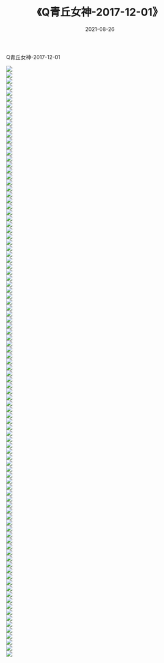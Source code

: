 ﻿---
layout: post
title:  《Q青丘女神-2017-12-01》
date:   2021-08-26
img: http://img.660000.xyz/Sharelink/网络美图/2021/Q青丘女神-2017-12-01/000.jpg
categories: [美女, 清纯, 唯美]
---

Q青丘女神-2017-12-01

  ![](http://img.660000.xyz/Sharelink/网络美图/2021/Q青丘女神-2017-12-01/001.jpg) <br> ![](http://img.660000.xyz/Sharelink/网络美图/2021/Q青丘女神-2017-12-01/002.jpg) <br> ![](http://img.660000.xyz/Sharelink/网络美图/2021/Q青丘女神-2017-12-01/003.jpg) <br> ![](http://img.660000.xyz/Sharelink/网络美图/2021/Q青丘女神-2017-12-01/004.jpg) <br> ![](http://img.660000.xyz/Sharelink/网络美图/2021/Q青丘女神-2017-12-01/005.jpg) <br> ![](http://img.660000.xyz/Sharelink/网络美图/2021/Q青丘女神-2017-12-01/006.jpg) <br> ![](http://img.660000.xyz/Sharelink/网络美图/2021/Q青丘女神-2017-12-01/007.jpg) <br> ![](http://img.660000.xyz/Sharelink/网络美图/2021/Q青丘女神-2017-12-01/008.jpg) <br> ![](http://img.660000.xyz/Sharelink/网络美图/2021/Q青丘女神-2017-12-01/009.jpg) <br> ![](http://img.660000.xyz/Sharelink/网络美图/2021/Q青丘女神-2017-12-01/010.jpg) <br> ![](http://img.660000.xyz/Sharelink/网络美图/2021/Q青丘女神-2017-12-01/011.jpg) <br> ![](http://img.660000.xyz/Sharelink/网络美图/2021/Q青丘女神-2017-12-01/012.jpg) <br> ![](http://img.660000.xyz/Sharelink/网络美图/2021/Q青丘女神-2017-12-01/013.jpg) <br> ![](http://img.660000.xyz/Sharelink/网络美图/2021/Q青丘女神-2017-12-01/014.jpg) <br> ![](http://img.660000.xyz/Sharelink/网络美图/2021/Q青丘女神-2017-12-01/015.jpg) <br> ![](http://img.660000.xyz/Sharelink/网络美图/2021/Q青丘女神-2017-12-01/016.jpg) <br> ![](http://img.660000.xyz/Sharelink/网络美图/2021/Q青丘女神-2017-12-01/017.jpg) <br> ![](http://img.660000.xyz/Sharelink/网络美图/2021/Q青丘女神-2017-12-01/018.jpg) <br> ![](http://img.660000.xyz/Sharelink/网络美图/2021/Q青丘女神-2017-12-01/019.jpg) <br> ![](http://img.660000.xyz/Sharelink/网络美图/2021/Q青丘女神-2017-12-01/020.jpg) <br> ![](http://img.660000.xyz/Sharelink/网络美图/2021/Q青丘女神-2017-12-01/021.jpg) <br> ![](http://img.660000.xyz/Sharelink/网络美图/2021/Q青丘女神-2017-12-01/022.jpg) <br> ![](http://img.660000.xyz/Sharelink/网络美图/2021/Q青丘女神-2017-12-01/023.jpg) <br> ![](http://img.660000.xyz/Sharelink/网络美图/2021/Q青丘女神-2017-12-01/024.jpg) <br> ![](http://img.660000.xyz/Sharelink/网络美图/2021/Q青丘女神-2017-12-01/025.jpg) <br> ![](http://img.660000.xyz/Sharelink/网络美图/2021/Q青丘女神-2017-12-01/026.jpg) <br> ![](http://img.660000.xyz/Sharelink/网络美图/2021/Q青丘女神-2017-12-01/027.jpg) <br> ![](http://img.660000.xyz/Sharelink/网络美图/2021/Q青丘女神-2017-12-01/028.jpg) <br> ![](http://img.660000.xyz/Sharelink/网络美图/2021/Q青丘女神-2017-12-01/029.jpg) <br> ![](http://img.660000.xyz/Sharelink/网络美图/2021/Q青丘女神-2017-12-01/030.jpg) <br> ![](http://img.660000.xyz/Sharelink/网络美图/2021/Q青丘女神-2017-12-01/031.jpg) <br> ![](http://img.660000.xyz/Sharelink/网络美图/2021/Q青丘女神-2017-12-01/032.jpg) <br> ![](http://img.660000.xyz/Sharelink/网络美图/2021/Q青丘女神-2017-12-01/033.jpg) <br> ![](http://img.660000.xyz/Sharelink/网络美图/2021/Q青丘女神-2017-12-01/034.jpg) <br> ![](http://img.660000.xyz/Sharelink/网络美图/2021/Q青丘女神-2017-12-01/035.jpg) <br> ![](http://img.660000.xyz/Sharelink/网络美图/2021/Q青丘女神-2017-12-01/036.jpg) <br> ![](http://img.660000.xyz/Sharelink/网络美图/2021/Q青丘女神-2017-12-01/037.jpg) <br> ![](http://img.660000.xyz/Sharelink/网络美图/2021/Q青丘女神-2017-12-01/038.jpg) <br> ![](http://img.660000.xyz/Sharelink/网络美图/2021/Q青丘女神-2017-12-01/039.jpg) <br> ![](http://img.660000.xyz/Sharelink/网络美图/2021/Q青丘女神-2017-12-01/040.jpg) <br> ![](http://img.660000.xyz/Sharelink/网络美图/2021/Q青丘女神-2017-12-01/041.jpg) <br> ![](http://img.660000.xyz/Sharelink/网络美图/2021/Q青丘女神-2017-12-01/042.jpg) <br> ![](http://img.660000.xyz/Sharelink/网络美图/2021/Q青丘女神-2017-12-01/043.jpg) <br> ![](http://img.660000.xyz/Sharelink/网络美图/2021/Q青丘女神-2017-12-01/044.jpg) <br> ![](http://img.660000.xyz/Sharelink/网络美图/2021/Q青丘女神-2017-12-01/045.jpg) <br> ![](http://img.660000.xyz/Sharelink/网络美图/2021/Q青丘女神-2017-12-01/046.jpg) <br> ![](http://img.660000.xyz/Sharelink/网络美图/2021/Q青丘女神-2017-12-01/047.jpg) <br> ![](http://img.660000.xyz/Sharelink/网络美图/2021/Q青丘女神-2017-12-01/048.jpg) <br> ![](http://img.660000.xyz/Sharelink/网络美图/2021/Q青丘女神-2017-12-01/049.jpg) <br> ![](http://img.660000.xyz/Sharelink/网络美图/2021/Q青丘女神-2017-12-01/050.jpg) <br> ![](http://img.660000.xyz/Sharelink/网络美图/2021/Q青丘女神-2017-12-01/051.jpg) <br> ![](http://img.660000.xyz/Sharelink/网络美图/2021/Q青丘女神-2017-12-01/052.jpg) <br> ![](http://img.660000.xyz/Sharelink/网络美图/2021/Q青丘女神-2017-12-01/053.jpg) <br> ![](http://img.660000.xyz/Sharelink/网络美图/2021/Q青丘女神-2017-12-01/054.jpg) <br> ![](http://img.660000.xyz/Sharelink/网络美图/2021/Q青丘女神-2017-12-01/055.jpg) <br> ![](http://img.660000.xyz/Sharelink/网络美图/2021/Q青丘女神-2017-12-01/056.jpg) <br> ![](http://img.660000.xyz/Sharelink/网络美图/2021/Q青丘女神-2017-12-01/057.jpg) <br> ![](http://img.660000.xyz/Sharelink/网络美图/2021/Q青丘女神-2017-12-01/058.jpg) <br> ![](http://img.660000.xyz/Sharelink/网络美图/2021/Q青丘女神-2017-12-01/059.jpg) <br> ![](http://img.660000.xyz/Sharelink/网络美图/2021/Q青丘女神-2017-12-01/060.jpg) <br> ![](http://img.660000.xyz/Sharelink/网络美图/2021/Q青丘女神-2017-12-01/061.jpg) <br> ![](http://img.660000.xyz/Sharelink/网络美图/2021/Q青丘女神-2017-12-01/062.jpg) <br> ![](http://img.660000.xyz/Sharelink/网络美图/2021/Q青丘女神-2017-12-01/063.jpg) <br> ![](http://img.660000.xyz/Sharelink/网络美图/2021/Q青丘女神-2017-12-01/064.jpg) <br> ![](http://img.660000.xyz/Sharelink/网络美图/2021/Q青丘女神-2017-12-01/065.jpg) <br> ![](http://img.660000.xyz/Sharelink/网络美图/2021/Q青丘女神-2017-12-01/066.jpg) <br> ![](http://img.660000.xyz/Sharelink/网络美图/2021/Q青丘女神-2017-12-01/067.jpg) <br> ![](http://img.660000.xyz/Sharelink/网络美图/2021/Q青丘女神-2017-12-01/068.jpg) <br> ![](http://img.660000.xyz/Sharelink/网络美图/2021/Q青丘女神-2017-12-01/069.jpg) <br> ![](http://img.660000.xyz/Sharelink/网络美图/2021/Q青丘女神-2017-12-01/070.jpg) <br> ![](http://img.660000.xyz/Sharelink/网络美图/2021/Q青丘女神-2017-12-01/071.jpg) <br> ![](http://img.660000.xyz/Sharelink/网络美图/2021/Q青丘女神-2017-12-01/072.jpg) <br> ![](http://img.660000.xyz/Sharelink/网络美图/2021/Q青丘女神-2017-12-01/073.jpg) <br> ![](http://img.660000.xyz/Sharelink/网络美图/2021/Q青丘女神-2017-12-01/074.jpg) <br> ![](http://img.660000.xyz/Sharelink/网络美图/2021/Q青丘女神-2017-12-01/075.jpg) <br> ![](http://img.660000.xyz/Sharelink/网络美图/2021/Q青丘女神-2017-12-01/076.jpg) <br> ![](http://img.660000.xyz/Sharelink/网络美图/2021/Q青丘女神-2017-12-01/077.jpg) <br> ![](http://img.660000.xyz/Sharelink/网络美图/2021/Q青丘女神-2017-12-01/078.jpg) <br> ![](http://img.660000.xyz/Sharelink/网络美图/2021/Q青丘女神-2017-12-01/079.jpg) <br> ![](http://img.660000.xyz/Sharelink/网络美图/2021/Q青丘女神-2017-12-01/080.jpg) <br> ![](http://img.660000.xyz/Sharelink/网络美图/2021/Q青丘女神-2017-12-01/081.jpg) <br> ![](http://img.660000.xyz/Sharelink/网络美图/2021/Q青丘女神-2017-12-01/082.jpg) <br> ![](http://img.660000.xyz/Sharelink/网络美图/2021/Q青丘女神-2017-12-01/083.jpg) <br> ![](http://img.660000.xyz/Sharelink/网络美图/2021/Q青丘女神-2017-12-01/084.jpg) <br> ![](http://img.660000.xyz/Sharelink/网络美图/2021/Q青丘女神-2017-12-01/085.jpg) <br> ![](http://img.660000.xyz/Sharelink/网络美图/2021/Q青丘女神-2017-12-01/086.jpg) <br> ![](http://img.660000.xyz/Sharelink/网络美图/2021/Q青丘女神-2017-12-01/087.jpg) <br> ![](http://img.660000.xyz/Sharelink/网络美图/2021/Q青丘女神-2017-12-01/088.jpg) <br> ![](http://img.660000.xyz/Sharelink/网络美图/2021/Q青丘女神-2017-12-01/089.jpg) <br> ![](http://img.660000.xyz/Sharelink/网络美图/2021/Q青丘女神-2017-12-01/090.jpg) <br> ![](http://img.660000.xyz/Sharelink/网络美图/2021/Q青丘女神-2017-12-01/091.jpg) <br> ![](http://img.660000.xyz/Sharelink/网络美图/2021/Q青丘女神-2017-12-01/092.jpg) <br> ![](http://img.660000.xyz/Sharelink/网络美图/2021/Q青丘女神-2017-12-01/093.jpg) <br> ![](http://img.660000.xyz/Sharelink/网络美图/2021/Q青丘女神-2017-12-01/094.jpg) <br> ![](http://img.660000.xyz/Sharelink/网络美图/2021/Q青丘女神-2017-12-01/095.jpg) <br> ![](http://img.660000.xyz/Sharelink/网络美图/2021/Q青丘女神-2017-12-01/096.jpg) <br> ![](http://img.660000.xyz/Sharelink/网络美图/2021/Q青丘女神-2017-12-01/097.jpg) <br> ![](http://img.660000.xyz/Sharelink/网络美图/2021/Q青丘女神-2017-12-01/098.jpg) <br> ![](http://img.660000.xyz/Sharelink/网络美图/2021/Q青丘女神-2017-12-01/099.jpg) <br>